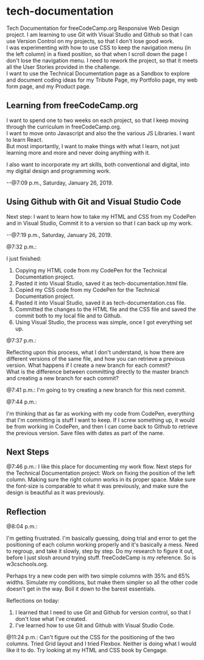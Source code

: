 # tech-documentation
Tech Documentation for freeCodeCamp.org Responsive Web Design project.
I am learning to use Git with Visual Studio and Github so that I can use Version Control on my projects, so that I don't lose good work.  
I was experimenting with how to use CSS to keep the navigation menu (in the left column) in a fixed position, so that when I scroll down
the page I don't lose the navigation menu.  I need to rework the project, so that it meets all the User Stories provided in the challenge.  
I want to use the Technical Documentation page as a Sandbox to explore and document coding ideas for my Tribute Page, my Portfolio page, 
my web form page, and my Product page.

## Learning from freeCodeCamp.org
I want to spend one to two weeks on each project, so that I keep moving through the curriculum in freeCodeCamp.org.  
I want to move onto Javascript and also the the various JS Libraries.  I want to learn React.  
But most importantly, I want to make things with what I learn, not just learning more and more and never doing anything with it.  

I also want to incorporate my art skills, both conventional and digital, into my digital design and programming work.

--@7:09 p.m., Saturday, January 26, 2019.

## Using Github with Git and Visual Studio Code
Next step:  I want to learn how to take my HTML and CSS from my CodePen and in Visual Studio, Commit it to a version so that I can back up my work.  

--@7:19 p.m., Saturday, January 26, 2019.


@7:32 p.m.:

I just finished:  
1.  Copying my HTML code from my CodePen for the Technical Documentation project.
2.  Pasted it into Visual Studio, saved it as tech-documentation.html file.
3.  Copied my CSS code from my CodePen for the Technical Documentation project.
4.  Pasted it into Visual Studio, saved it as tech-documentation.css file.
5.  Committed the changes to the HTML file and the CSS file and saved the commit
    both to my local file and to Github.
6.  Using Visual Studio, the process was simple, once I got everything set up.

@7:37 p.m.:

Reflecting upon this process, what I don't understand, is how there are different versions of the same file, 
and how you can retrieve a previous version.  What happens if I create a new branch for each commit?  
What is the difference between committing directly to the master branch and creating a new branch for each commit?

@7:41 p.m.:
I'm going to try creating a new branch for this next commit.  

@7:44 p.m.:

I'm thinking that as far as working with my code from CodePen, everything that I'm committing is stuff I want to keep.  If I screw something up, it would be from working in CodePen, and then I can come back to Github to retrieve the previous version.
Save files with dates as part of the name. 
## Next Steps
@7:46 p.m.:
I like this place for documenting my work flow.
Next steps for the Technical Documentation project:  Work on fixing the position of the left column.  Making sure the right column works in its proper space.  Make sure the font-size is comparable to what it was previously, and make sure the design is beautiful as it was previously.  

## Reflection
@8:04 p.m.:

I'm getting frustrated.  I'm basically guessing, doing trial and error to get the positioning of each column working properly and it's basically a mess.  Need to regroup, and take it slowly, step by step.  Do my research to figure it out, before I just slosh around trying stuff.  freeCodeCamp is my reference.  So is w3cschools.org.

Perhaps try a new code pen with two simple columns with 35% and 65% widths.  Simulate my conditions, but make them simpler so all the other code doesn't get in the way.  Boil it down to the barest essentials.  

Reflections on today:

1.  I learned that I need to use Git and Github for version control, so that I don't lose what I've created.
2.  I've learned how to use Git and Github with Visual Studio Code.  


@11:24 p.m.:
  Can't figure out the CSS for the positioning of the two columns.  Tried Grid layout and I tried Flexbox.  Neither is 
  doing what I would like it to do.  Try looking at my HTML and CSS book by Cengage.
  
  






